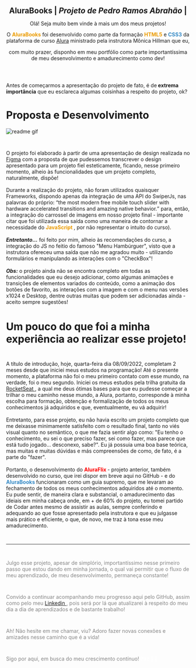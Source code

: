 <h1 style="font-size: 1.5em; font-weight: bold; text-align: center;"> AluraBooks | <i>Projeto de Pedro Ramos Abrahão</i> | </h1>

<p style="text-align: center"> Olá! Seja muito bem vinde à mais um dos meus projetos! </p>
<p style="text-align: center; line-height: 1.2em"> O <b style="color: #EB9B00">AluraBooks</b> foi desenvolvido como parte da formação <b style="color: #EB9B00">HTML5</b> e <b style="color: #3489c5">CSS3</b> da plataforma de curso <a href="
https://www.alura.com.br/">Alura</a> ministrado pela instrutora Mônica Hillman que eu,</p>

<p style="text-align:center; line-height: 1.2em">com muito prazer, disponho em meu portfólio como parte importantíssima de meu desenvolvimento e amadurecimento como dev!

<p style="margin: 4em 0 1.5em 0"> Antes de começarmos a apresentação do projeto de fato, é de<b> extrema importância</b> que eu esclareca algumas coisinhas a respeito do projeto, ok? </p>

# Proposta e Desenvolvimento
<img src="https://github.com/Nyancaty/AluraBooks/blob/1db85aae7076c6894a0390b02e72608eea339a04/readme.gif" alt="readme gif" title="Readme">

<p style="margin: 3em 0 1.2em 0"> O projeto foi elaborado à partir de uma apresentação de design realizada no <a href="https://www.figma.com/file/dqmR0CGUPlS0QuicSe09Av/AluraBooks-(Copy)?node-id=122%3A4916">Figma</a> com a proposta de que pudessemos transcrever o design apresentado para um projeto fiel esteticamente, ficando, nesse primeiro momento, alheio às funcionalidades que um projeto completo, naturalmente, dispõe!</p>

<p style="margin: 1.2em 0 1.2em 0"> Durante a realização do projeto, não foram utilizados quaisquer Frameworks, dispondo apenas da integração de uma API do SwiperJs, nas palavras do próprio: <q>the most modern free mobile touch slider with hardware accelerated transitions and amazing native behavior.</q> para, então, a integração do carrossel de imagens em nosso projeto final - importante citar que foi utilizada essa saída como uma maneira de contornar a necessidade do <b style="color:#EB9B00">JavaScript </b>, por não representar o intuito do curso).</p>

<p style="margin: 1.2em 0 1.2em 0"> <b style="font-style: italic">Entretanto...</b> foi feito por mim, alheio às recomendações do curso, a integração do JS no feitio do famoso "Menu Hambúrguer", visto que a instrutora ofereceu uma saída que não me agradou muito - utilizando formulários e manipulando as interações com o "CheckBox"! </p>
<p style="margin: 1.2em 0 3em 0"> <b style="font-style: italic">Obs:</b> o projeto ainda não se encontra completo em todas as funcionalidades que eu desejo adicionar, como algumas animações e transições de elementos variados do conteúdo, como a animação dos botões de favorito, as interações com a imagem e com o menu nas versões x1024 e Desktop, dentre outras muitas que podem ser adicionadas ainda - aceito sempre sugestões!</p>

# Um pouco do que foi a minha experiência ao realizar esse projeto!

<p style="margin: 3em 0 1.2em 0"> A título de introdução, hoje, quarta-feira dia 08/09/2022, completam 2 meses desde que iniciei meus estudos na programação! Até o presente momento, a plataforma não foi o meu primeiro contato com esse mundo, na verdade, foi o meu segundo. Iniciei os meus estudos pela trilha gratuita da <a href="https://www.rocketseat.com.br">RocketSeat </a>, a qual me deus ótimas bases para que eu pudesse começar a trilhar o meu caminho nesse mundo, a Alura, portanto, corresponde à minha escolha para formação, obtenção e formalização de todos os meus conhecimentos já adquiridos e que, eventualmente, eu vá adquirir!

<p style="margin: 1.2em 0 1.2em 0"> Entretanto, para esse projeto, eu não havia escrito um projeto completo que me deixasse minimamente satisfeito com o resultado final, tanto no viés visual quanto no semântico, o que me fazia sentir algo como: "Eu tenho o conhecimento, eu sei o que preciso fazer, sei como fazer, mas parece que está tudo jogado... desconexo, sabe?". Eu já possuia uma boa base teórica, mas muitas e muitas dúvidas e más compreensões de como, de fato, é a parte do "fazer".

<p style="margin: margin: 1.2em 0 3em 0"> Portanto, o desenvolvimento do <b style="color: red">AluraFlix </b>- projeto anterior, também desenvolvido no curso, que irei dispor em breve aqui no GitHub - e do <b style="color:#3489c5">AluraBooks </b> funcionaram como um guia supremo, que me levaram ao fechamento de todos os meus conhecimentos adquiridos até o momento. Eu pude sentir, de maneira clara e substancial, o amadurecimento das ideiais em minha cabeça onde, em + de 60% do projeto, eu tomei partido de Codar antes mesmo de assistir as aulas, sempre conferindo e adequando ao que fosse apresentado pela instrutora e que eu julgasse mais prático e eficiente, o que, de novo, me traz à tona esse meu amadurecimento.

<hr style="margin: 3em 0 3em 0">

<p style="margin: 3em 0 3em 0; color: #858585"> Julgo esse projeto, apesar de simplório, importantíssimo nesse primeiro passo que estou dando em minha jornada, o qual vai permitir que o fluxo de meu aprendizado, de meu desenvolvimento, permaneça constante! </p>

<p style="margin: 3em 0 3em 0; color: #858585"> Convido a continuar acompanhando meu progresso aqui pelo GitHub, assim como pelo meu <a href="https://www.linkedin.com/in/pedro-ramos-abrahão-6190a8245/">Linkedin </a>, pois será por lá que atualizarei à respeito do meu dia a dia de aprendizados e de bastante trabalho! </p> 

<p style="margin: 3em 0 3em 0; color: #858585"> Ah! Não hesite em me chamar, viu? Adoro fazer novas conexões e amizades nesse caminho que é a vida! </p>

<p style="margin: 3em 0 3em 0; color: #858585"> Sigo por aqui, em busca do meu crescimento contínuo!<b style="color: #FFFFFF"> Paz 🙏🏻</b></p>


